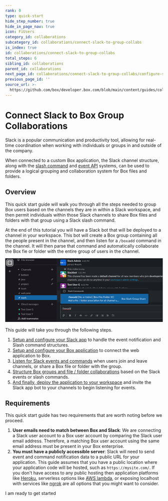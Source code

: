 ```yaml
---
rank: 0
type: quick-start
hide_step_number: true
hide_in_page_nav: true
icon: FiUsers
category_id: collaborations
subcategory_id: collaborations/connect-slack-to-group-collabs
is_index: true
id: collaborations/connect-slack-to-group-collabs
total_steps: 6
sibling_id: collaborations
parent_id: collaborations
next_page_id: collaborations/connect-slack-to-group-collabs/configure-slack
previous_page_id: ''
source_url: >-
  https://github.com/box/developer.box.com/blob/main/content/guides/collaborations/connect-slack-to-group-collabs/0-index.md
---
```

# Connect Slack to Box Group Collaborations

Slack is a popular communication and productivity tool, allowing for real-time
coordination when working with individuals or groups in and outside of the
company.

When connected to a custom Box application, the Slack channel structure, along
with the [slash command][slack-slash-commands] and [event API][slack-event-api]
systems, can be used to provide a logical grouping and collaboration system for
Box files and folders.

## Overview

This quick start guide will walk you through all the steps needed to group Box
users based on the channels they are in within a Slack workspace, and then
permit individuals within those Slack channels to share Box files and folders
with that group using a Slack slash command.

At the end of this tutorial you will have a Slack bot that will be deployed to a
channel in your workspace. This bot will create a Box group containing all the
people present in the channel, and then listen for a `/boxadd` command in the
channel. It will then parse that command and automatically collaborate the Box
fie or folder with the entire group of users in the channel.

<ImageFrame noborder center shadow>

![/boxadd command in Slack](./img/slack_0_boxadd_command.png)

</ImageFrame>

This guide will take you through the following steps.

1. [Setup and configure your Slack app][step1] to handle the event notification
 and Slash command structures.
1. [Setup and configure your Box application][step2] to connect the web
 application to Box.
1. [Listen for Slack events and commands][step3] when users join and leave
 channels, or share a Box file or folder with the group.
1. [Structure Box groups and file / folder collaborations][step4] based on the
 Slack events or slash commands.
1. [And finally, deploy the application to your workspace][step5] and invite
 the Slack app bot to your channels to begin listening for events.

## Requirements

This quick start guide has two requirements that are worth noting before we proceed.

1. **User emails need to match between Box and Slack**: We are connecting
 a Slack user account to a Box user account by comparing the Slack user email
 address. Therefore, a matching Box user account using the same email address
 must be present in your Box enterprise.
1. **You must have a publicly accessible server**: Slack will need to send
 event and command notification data to a public URL for your application. This
 guide assumes that you have a public location where your application code will
 be hosted, such as `https://mysite.com/`. If you don't have access to any
 public hosting then application platforms like [Heroku][heroku], serverless
 options like [AWS lambda][aws-lambda], or exposing localhost with services like
 [ngrok][ngrok] are all options that you might want to consider.

<Next>

I am ready to get started

</Next>

[slack-slash-commands]: https://api.slack.com/apps/A0155185TT3/slash-commands
[slack-event-api]: https://api.slack.com/events-api
[step1]: g://collaborations/connect-slack-to-group-collabs/configure-slack
[step2]: g://collaborations/connect-slack-to-group-collabs/configure-box
[step3]: g://collaborations/connect-slack-to-group-collabs/scaffold-application-code
[step4]: g://collaborations/connect-slack-to-group-collabs/handle-slack-events
[step5]: g://collaborations/connect-slack-to-group-collabs/connect-box-functions
[step6]: g://collaborations/connect-slack-to-group-collabs/test-bot
[heroku]: https://heroku.com/
[aws-lambda]: https://aws.amazon.com/lambda/
[ngrok]: https://ngrok.com/